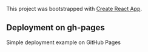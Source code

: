 This project was bootstrapped with [Create React App](https://github.com/facebook/create-react-app).

## Deployment on gh-pages
Simple deployment example on GitHub Pages

